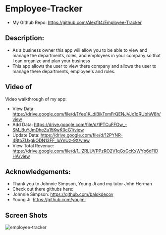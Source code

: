 # Employee-Tracker
- My Github Repo: https://github.com/Alexfit4/Employee-Tracker

## Description:
- As a business owner this app will allow you to be able to view and manage the departments, roles, and employees in your company so  that I can organize and plan your business
- This app allows the user to view there company and allows the user to manage there departments, employee's and roles.

## Video of 
Video walkthrough of my app:
- View Data: https://drive.google.com/file/d/1Yee1K_diBikTxmFrQENJVJx1dRUbhW8h/view
- Add Data: https://drive.google.com/file/d/1PTCuFFOw_-SM_BuYJmDheZu15KwK0cG1/view
- Update Data: https://drive.google.com/file/d/12PYNR-4RtoZUxgkODN13FF_IuYnUz-9X/view
- View Total Revenue: https://drive.google.com/file/d/1_iZRLUVPPzRO2V1qGxGcKxWYp6dFlDHA/view

## Acknowledgements:
- Thank you to Johnnie Simpson, Young Ji and my tutor John Herman
- Check out there githubs here:
- Johnnie Simpson: https://github.com/balokdecoy
- Young Ji: https://github.com/youjmi
## Screen Shots
![employee-tracker](https://user-images.githubusercontent.com/69173896/107582683-dae47000-6bc7-11eb-9e93-f0b104e23f8f.PNG)
